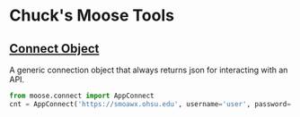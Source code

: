 # Chuck's Moose Tools

## [Connect Object](connect.md)

A generic connection object that always returns json for interacting with an API.

```python
from moose.connect import AppConnect
cnt = AppConnect('https://smoawx.ohsu.edu', username='user', password='pass')
```
